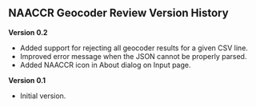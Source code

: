 ## NAACCR Geocoder Review Version History

**Version 0.2**

 - Added support for rejecting all geocoder results for a given CSV line.
 - Improved error message when the JSON cannot be properly parsed.
 - Added NAACCR icon in About dialog on Input page.

**Version 0.1**

 - Initial version.
